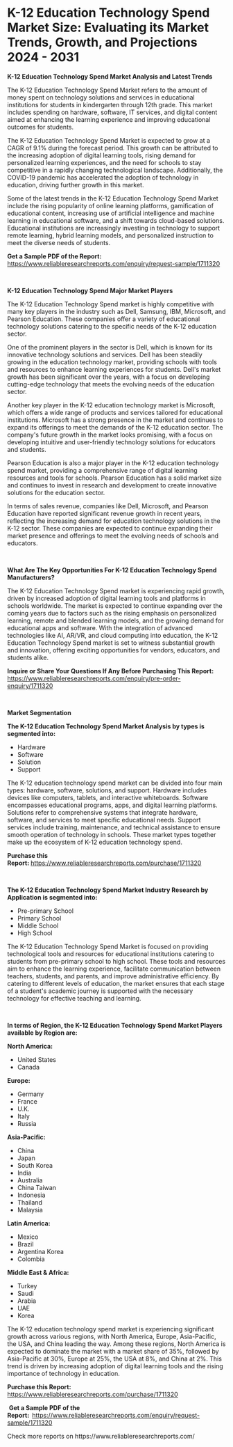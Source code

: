 <p><h1>K-12 Education Technology Spend Market Size: Evaluating its Market Trends, Growth, and Projections 2024 - 2031</h1></p><p><strong>K-12 Education Technology Spend Market Analysis and Latest Trends</strong></p>
<p><p>The K-12 Education Technology Spend Market refers to the amount of money spent on technology solutions and services in educational institutions for students in kindergarten through 12th grade. This market includes spending on hardware, software, IT services, and digital content aimed at enhancing the learning experience and improving educational outcomes for students.</p><p>The K-12 Education Technology Spend Market is expected to grow at a CAGR of 9.1% during the forecast period. This growth can be attributed to the increasing adoption of digital learning tools, rising demand for personalized learning experiences, and the need for schools to stay competitive in a rapidly changing technological landscape. Additionally, the COVID-19 pandemic has accelerated the adoption of technology in education, driving further growth in this market.</p><p>Some of the latest trends in the K-12 Education Technology Spend Market include the rising popularity of online learning platforms, gamification of educational content, increasing use of artificial intelligence and machine learning in educational software, and a shift towards cloud-based solutions. Educational institutions are increasingly investing in technology to support remote learning, hybrid learning models, and personalized instruction to meet the diverse needs of students.</p></p>
<p><strong>Get a Sample PDF of the Report:&nbsp;</strong> <a href="https://www.reliableresearchreports.com/enquiry/request-sample/1711320">https://www.reliableresearchreports.com/enquiry/request-sample/1711320</a></p>
<p>&nbsp;</p>
<p><strong>K-12 Education Technology Spend Major Market Players</strong></p>
<p><p>The K-12 Education Technology Spend market is highly competitive with many key players in the industry such as Dell, Samsung, IBM, Microsoft, and Pearson Education. These companies offer a variety of educational technology solutions catering to the specific needs of the K-12 education sector.</p><p>One of the prominent players in the sector is Dell, which is known for its innovative technology solutions and services. Dell has been steadily growing in the education technology market, providing schools with tools and resources to enhance learning experiences for students. Dell's market growth has been significant over the years, with a focus on developing cutting-edge technology that meets the evolving needs of the education sector.</p><p>Another key player in the K-12 education technology market is Microsoft, which offers a wide range of products and services tailored for educational institutions. Microsoft has a strong presence in the market and continues to expand its offerings to meet the demands of the K-12 education sector. The company's future growth in the market looks promising, with a focus on developing intuitive and user-friendly technology solutions for educators and students.</p><p>Pearson Education is also a major player in the K-12 education technology spend market, providing a comprehensive range of digital learning resources and tools for schools. Pearson Education has a solid market size and continues to invest in research and development to create innovative solutions for the education sector.</p><p>In terms of sales revenue, companies like Dell, Microsoft, and Pearson Education have reported significant revenue growth in recent years, reflecting the increasing demand for education technology solutions in the K-12 sector. These companies are expected to continue expanding their market presence and offerings to meet the evolving needs of schools and educators.</p></p>
<p>&nbsp;</p>
<p><strong>What Are The Key Opportunities For K-12 Education Technology Spend Manufacturers?</strong></p>
<p><p>The K-12 Education Technology Spend market is experiencing rapid growth, driven by increased adoption of digital learning tools and platforms in schools worldwide. The market is expected to continue expanding over the coming years due to factors such as the rising emphasis on personalized learning, remote and blended learning models, and the growing demand for educational apps and software. With the integration of advanced technologies like AI, AR/VR, and cloud computing into education, the K-12 Education Technology Spend market is set to witness substantial growth and innovation, offering exciting opportunities for vendors, educators, and students alike.</p></p>
<p><strong>Inquire or Share Your Questions If Any Before Purchasing This Report:</strong> <a href="https://www.reliableresearchreports.com/enquiry/pre-order-enquiry/1711320">https://www.reliableresearchreports.com/enquiry/pre-order-enquiry/1711320</a></p>
<p>&nbsp;</p>
<p><strong>Market Segmentation</strong></p>
<p><strong>The K-12 Education Technology Spend Market Analysis by types is segmented into:</strong></p>
<p><ul><li>Hardware</li><li>Software</li><li>Solution</li><li>Support</li></ul></p>
<p><p>The K-12 education technology spend market can be divided into four main types: hardware, software, solutions, and support. Hardware includes devices like computers, tablets, and interactive whiteboards. Software encompasses educational programs, apps, and digital learning platforms. Solutions refer to comprehensive systems that integrate hardware, software, and services to meet specific educational needs. Support services include training, maintenance, and technical assistance to ensure smooth operation of technology in schools. These market types together make up the ecosystem of K-12 education technology spend.</p></p>
<p><strong>Purchase this Report:&nbsp;</strong><a href="https://www.reliableresearchreports.com/purchase/1711320">https://www.reliableresearchreports.com/purchase/1711320</a></p>
<p>&nbsp;</p>
<p><strong>The K-12 Education Technology Spend Market Industry Research by Application is segmented into:</strong></p>
<p><ul><li>Pre-primary School</li><li>Primary School</li><li>Middle School</li><li>High School</li></ul></p>
<p><p>The K-12 Education Technology Spend Market is focused on providing technological tools and resources for educational institutions catering to students from pre-primary school to high school. These tools and resources aim to enhance the learning experience, facilitate communication between teachers, students, and parents, and improve administrative efficiency. By catering to different levels of education, the market ensures that each stage of a student's academic journey is supported with the necessary technology for effective teaching and learning.</p></p>
<p>&nbsp;</p>
<p><strong>In terms of Region, the K-12 Education Technology Spend Market Players available by Region are:</strong></p>
<p>
    <p> <strong> North America: </strong>
        <ul>
            <li>United States</li>
            <li>Canada</li>
        </ul>
        </p> 
    <p> <strong> Europe: </strong>
        <ul>
            <li>Germany</li>
            <li>France</li>
            <li>U.K.</li>
            <li>Italy</li>
            <li>Russia</li>
        </ul>
        </p> 
    <p> <strong> Asia-Pacific: </strong>
        <ul>
            <li>China</li>
            <li>Japan</li>
            <li>South Korea</li>
            <li>India</li>
            <li>Australia</li>
            <li>China Taiwan</li>
            <li>Indonesia</li>
            <li>Thailand</li>
            <li>Malaysia</li>
        </ul>
        </p> 
    <p> <strong> Latin America: </strong>
        <ul>
            <li>Mexico</li>
            <li>Brazil</li>
            <li>Argentina Korea</li>
            <li>Colombia</li>
        </ul>
        </p> 
    <p> <strong> Middle East & Africa: </strong>
        <ul>
            <li>Turkey</li>
            <li>Saudi</li>
            <li>Arabia</li>
            <li>UAE</li>
            <li>Korea</li>
        </ul>
    </p>
    </p>
<p><p>The K-12 education technology spend market is experiencing significant growth across various regions, with North America, Europe, Asia-Pacific, the USA, and China leading the way. Among these regions, North America is expected to dominate the market with a market share of 35%, followed by Asia-Pacific at 30%, Europe at 25%, the USA at 8%, and China at 2%. This trend is driven by increasing adoption of digital learning tools and the rising importance of technology in education.</p></p>
<p><strong>Purchase this Report: </strong><a href="https://www.reliableresearchreports.com/purchase/1711320">https://www.reliableresearchreports.com/purchase/1711320</a></p>
<p>&nbsp;<strong>Get a Sample PDF of the Report:&nbsp;&nbsp;</strong><a href="https://www.reliableresearchreports.com/enquiry/request-sample/1711320">https://www.reliableresearchreports.com/enquiry/request-sample/1711320</a></p>
<p><strong></strong></p>
<p>Check more reports on https://www.reliableresearchreports.com/</p>